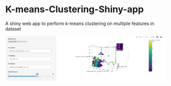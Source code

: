# K-means-Clustering-Shiny-app
A shiny web app to perform k-means clustering on multiple features in dataset



![Alt text](sample.png)
